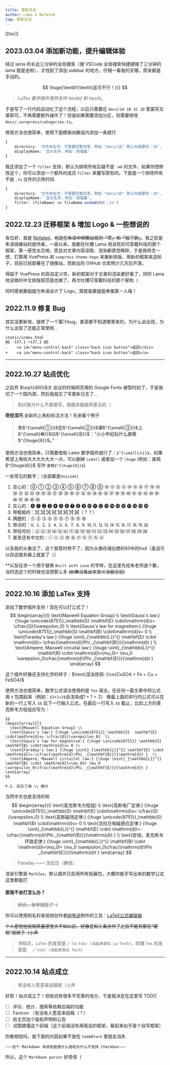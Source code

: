 ```yaml
---
title: 更新日志
author: Lama & Nofated
tag: 更新日志
---
```


[[toc]]

## 2023.03.04 添加新功能，提升编辑体验

经过 lama 的长达三分钟的全局搜索（搜 VSCode 全局搜索快捷键搜了三分钟的 lama 就是逊啦），才找到了添加 sidebar 的地方，仔细一看我的天哪，原来都是手动的。

$$
\huge{\textbf{\textit{这可不行！}}}
$$

> *LaTex 数学插件竟然支持 \textbf 和 \textit*。

于是写了一行代码自动化了这个流程，以后只需要在 `docs/1A 1B 1C 1D` 里面写文章即可，不再需要额外操作了！但是如果需要添加分区，则需要修改 `docs/.vurepress/categories.ts`。

修改方法也很简单，使用下面模板向数组内添加一条就行

```typescript
{ 
    directory: '文件夹名字，不需要完整目录，例如 "docs/1D" 那么你就要写：1D', 
    displayName: '显示名字，例如：祝福篇'
}
```

我还添加了一个 `filter` 支持，默认为排除所有后缀不是 `.md` 的文件，如果你想修改这个，你可以添加一个额外的成员 `filter` 来覆写原有的。下面是一个排除所有不是 `.ts` 文件的示例代码

```typescript
{ 
    directory: '文件夹名字，不需要完整目录，例如 "docs/1D" 那么你就要写：1D', 
    displayName: '显示名字，例如：祝福篇',
    filter: (fileName) => fileName.endsWith('.ts')
}
```

## 2022.12.23 迁移框架 & 增加 Logo & 一些想说的

各位好，我是 [Nofated](https://nofated.win)，~~也是在朱语中频繁出现的「寄」和「柚子厨」~~。我之前是朱语镜像站的提供者。一直以来，我都在吐槽 Lama 用该死的可穿戴科技的那个框架，第一感觉太花哨，而且对文章内容读取、渲染都感觉稀碎，于是我转念一想，打算用 VuePress 和 `vuepress-theme-hope` 来重新排版、用新的框架来造轮子，目前已经部署在了镜像站，而新出的 GitHub 仓库预计几天后开源。

得益于 VuePress 的高自定义性，新的框架对于文章的渲染更好看了，同时 Lama 他没做的中文排版规范我也做了，再次吐槽可穿戴科技的那个架构（

同时感谢赢姐姐为朱语设计了 Logo，窝就是赢姐姐单推第一人喵！

## 2022.11.9 修复 Bug

其实没更新啥，就修了一个蜜汁bug，甚至都不知道哪里来的，为什么会出现，为什么出现了还能正常使用...

```
static/index.html
@@ -137,1 +137,1 @@
-    <a id="menu-control-back" class="back icon button">返回</div>
+    <a id="menu-control-back" class="back icon button">返回</a>
```
---

## 2022.10.27 站点优化

之前开 $\sqrt{400}$大 会议的时候网页用的 Google Fonts 被暂时封了，于是我切了一个国内源，然后我就忘了写更新日志了...

> 别问我为什么不直接写，我服务器是阿里云的（

**奇技淫巧**
全新的上角标标注方法！先来看个例子

> #### 朱$^{\small{①}}$在$^{\small{②}}$课$^{\small{③}}$上$^{\small{❹}}$曰$^{\small{㊄}}$：“小小年纪玩什么废萌$^{\huge{6}}$。”

使用方法也很简单，只需要借助 Latex 数学插件就行了：`$^{\small{①}}$`，如果希望上角标大大大大大大一点，可以删掉 `\small` 或者加一个 `\huge` (例如：废萌$^{\huge{6}}$ 写作 `废萌$^{\huge{6}}$`)

一些常见的数字：（全部都是`Unicode`）
1. 空心的：⓪ ① ② ③ ④ ⑤ ⑥ ⑦ ⑧ ⑨ ⑩ ⑪ ⑫ ⑬ ⑭ ⑮ ⑯ ⑰ ⑱ ⑲ ⑳ ㉑ ㉒ ㉓ ㉔ ㉕ ㉖ ㉗ ㉘ ㉙ ㉚ ㉛ ㉜ ㉝ ㉞ ㉟ ㊱ ㊲ ㊳ ㊴ ㊵ ㊶ ㊷ ㊸ ㊹ ㊺ ㊻ ㊼ ㊽ ㊾ ㊿
2. 实心的：⓿ ❶ ❷ ❸ ❹ ❺ ❻ ❼ ❽ ❾ ❿ ⓫ ⓬ ⓭ ⓮ ⓯ ⓰ ⓱ ⓲ ⓳ ⓴
3. 带框框的：㉈ ㉉ ㉊ ㉋ ㉌ ㉍ ㉎ ㉏（？？）
4. 俩圈的：⓵ ⓶ ⓷ ⓸ ⓹ ⓺ ⓻ ⓼ ⓽ ⓾
5. 带点的：🄀 ⒈ ⒉ ⒊ ⒋ ⒌ ⒍ ⒎ ⒏ ⒐ ⒑ ⒒ ⒓ ⒔ ⒕ ⒖ ⒗ ⒘ ⒙ ⒚ ⒛
6. 带括号的：⑴ ⑵ ⑶ ⑷ ⑸ ⑹ ⑺ ⑻ ⑼ ⑽ ⑾ ⑿ ⒀ ⒁ ⒂ ⒃ ⒄ ⒅ ⒆ ⒇
7. 甚至还有中文的：㊀ ㊁ ㊂ ㊃ ㊄ ㊅ ㊆ ㊇ ㊈ ㊉

以及我的头像没了，这个我暂时修不了，因为头像存储白嫖的80中的hxd（虽说可以存这服务器上就是了（）

**以及征求一个用于替换 `Built with Love` 的字样，在这里先给朱老师道个歉，当时选这个的时候也没想那么多 ~~(如果没看出来含义当我没说)~~

---

## 2022.10.16 添加 LaTex 支持

添加了数学插件支持！现在可以打公式了！
$$
\begin{array}{l}
  \text{Maxwell Equation Group} \\
  \text{Gauss's law:} {\huge \unicode{8751}}_\mathbb{S}  \mathbf{E} \cdot\mathrm{d}s= \cfrac{Q}{\varepsilon_0}  \\
  \text{Gauss's law for magnetism:} {\huge \unicode{8751}}_\mathbb{S}  \mathbf{B} \cdot\mathrm{d}s= 0 \\
  \text{Faraday's law:} {\huge \oint}_{\mathbb{L}}^{} \mathbf{E} \cdot \mathrm{d}l=-\cfrac{\mathrm{d}\Phi _{\mathbf{B}}}{\mathrm{d}t }  \\
  \text{Ampere, Maxwell circuital law:} {\huge \oint}_{\mathbb{L}}^{} \mathbf{B} \cdot \mathrm{d}l=\mu_0I+ \mu_0 \varepsilon_0\cfrac{\mathrm{d}\Phi _{\mathbf{E}}}{\mathrm{d}t }
\end{array}
$$

这个插件好像还支持化学的样子：$\text{湿法炼铜: }\ce{CuSO4 + Fe = Cu + FeSO4}$

使用方法也很简单，数学公式语法使用的是 `Tex` 语法，在任何一篇文章中将公式用 `$` 包围起来（例如：`$1+1=2$`会渲染成$1+1=2$）
像最上面的非行内公式可以在新的一行上写入 `$$` 后下一行输入公式，在最后一行写入 `$$` 截止，比如上方的麦克斯韦方程组应写为：

```
$$
\begin{array}{l}
  \text{Maxwell Equation Group} \\
  \text{Gauss's law:} {\huge \unicode{8751}}_\mathbb{S}  \mathbf{E} \cdot\mathrm{d}s= \cfrac{Q}{\varepsilon_0}  \\
  \text{Gauss's law for magnetism:} {\huge \unicode{8751}}_\mathbb{S}  \mathbf{B} \cdot\mathrm{d}s= 0 \\
  \text{Faraday's law:} {\huge \oint}_{\mathbb{L}}^{} \mathbf{E} \cdot \mathrm{d}l=-\cfrac{\mathrm{d}\Phi _{\mathbf{B}}}{\mathrm{d}t }  \\
  \text{Ampere, Maxwell circuital law:} {\huge \oint}_{\mathbb{L}}^{} \mathbf{B} \cdot \mathrm{d}l=\mu_0I+ \mu_0 \varepsilon_0\cfrac{\mathrm{d}\Phi _{\mathbf{E}}}{\mathrm{d}t }
\end{array}
$$

P.S. 别忘了用 \\ 换行
```

当然中文也是支持的啦
$$
\begin{array}{l}
  \text{麦克斯韦方程组} \\
  \text{高斯电厂定律:} {\huge \unicode{8751}}_\mathbb{S}  \mathbf{E} \cdot\mathrm{d}s= \cfrac{Q}{\varepsilon_0}  \\
  \text{高斯磁场定律:} {\huge \unicode{8751}}_\mathbb{S}  \mathbf{B} \cdot\mathrm{d}s= 0 \\
  \text{法拉日电磁感应定律:} {\huge \oint}_{\mathbb{L}}^{} \mathbf{E} \cdot \mathrm{d}l=-\cfrac{\mathrm{d}\Phi _{\mathbf{B}}}{\mathrm{d}t }  \\
  \text{安培，麦克斯韦环路定律:} {\huge \oint}_{\mathbb{L}}^{} \mathbf{B} \cdot \mathrm{d}l=\mu_0I+ \mu_0 \varepsilon_0\cfrac{\mathrm{d}\Phi _{\mathbf{E}}}{\mathrm{d}t }
\end{array}
$$
> Faraday === 法拉日（确信）

渲染引擎是 `MathJax`，默认插件已启用所有拓展包，大概你能手写出来的数学公式这里都能打

#### 那我不会打怎么办？

> ~~好办，去学就是了（~~

你可以使用知名科普视频创作者[妈咪说](https://www.youtube.com/c/%E5%A6%88%E5%92%AA%E8%AF%B4MommyTalk)制作的工具：[LaTeX公式编辑器](https://www.latexlive.com/home)

~~个人感觉他视频质量感觉大不如以前，好像是和头条合作了之后不能有那些“硬核”视频了（小声~~

> 冷知识，`LaTex` 的发音是 `/ˈlɑːtɛk/ (读起来类似 La'Tech)`，同理 `Tex` 的发音是 `  /ˈtɛk/ (读起来类似 Tech)`
---

## 2022.10.14 站点成立
> 有没有人愿意来投稿呢（小声

好耶！站点成立了！但依旧有很多不完善的地方，于是我决定在这里写 TODO

- [ ] 评论、统计、搜索等依赖后端的功能
- [ ] Favicon （有没有人愿意来投稿（？）
- [ ] 给主页加个版权声明和公告
- [ ] 试图搞懂这个前端（这个前端没有用我会的框架，看起来似乎是个自写框架）

你敢相信吗，我下面的内容如果不放在 `CodeBlock` 里就会消失
```
~~~这个 Markdown 系统到底是什么鬼啦为什么不支持 Checkbox~~~
```

所以，这个 `Markdown parser` 好奇怪（
